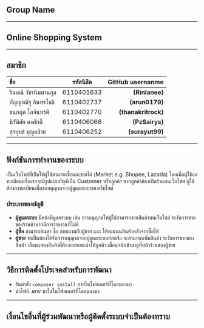 ## Group Name
---
## Online Shopping System
---
## สมาชิก

| ขื่อ      | รหัสนิสิต | GitHub usernanme     |
| :---        |    :----:   |          ---: |
| รินลณี วัชรนิมมานกุล      | 6110401633       | **(Rinlanee)**   |
|กัญญาณัฐ อินทรโชติ |6110402737| **(arun0179)**|
|ธนกฤต โลจันทร์ติ |6110402770| **(thanakritrock)**|
|นิรัติศัย คงศักดิ์ |6110406066 |**(PzSairys)**|
|สุรยุทธ์ บุญคล้าย| 6110406252 |**(surayut99)**|
---
## ฟังก์ชันการทำงานของระบบ
เป็นเว็บไซต์ที่เปิดให้ผู้ใช้สามารถซื้อและขายได้ (Market e.g. Shopee, Lazada) โดยเมื่อผู้ใช้ลงทะเบียนครั้งแรกจะมีรูปแบบบัญชีเป็น Customer หรือลูกค้า หากลูกค้าต้องเปิดร้านบนเว็บไซต์ ผู้ใช้ต้องลงทะเบียนเพื่อขออนุญาตจากผู้ดูแลระบบของเว็บไซต์

### ประเภทของบัญชี
- **ผู้ดูแลระบบ** มีหน้าที่ดูแลระบบ เช่น การอนุญาตให้ผู้ใช้สามารถขายสินค้าบนเว็บไซต์ ระงับการขายของร้านค้าหากมีการรายงานที่ไม่ดี
- **ผู้ซื้อ** สามารถค้นหา ซื้อ สอบถามกับผู้ขาย และ ให้คะแนนสินค้าหลังจากซื้อได้
- **ผู้ขาย** จำเป็นต้องได้รับการอนุญาตจากผู้ดูแลระบบก่อนจึง
จะสามารถเพิ่มสินค้า ระงับการขายของสินค้า เลือกแสดงสินค้าที่ต้องการแนะนำให้ลูกค้า เมื่อลุกค้าเข้ามาดูที่หน้าร้านของผู้ขาย

---
## วิธีการติดตั้งโปรเจคสำหรับการพัฒนา
- รันคำสั่ง ```composer install``` ภายในโฟลเดอร์ที่โคลนลงมา &nbsp;
- นำไฟล์ .env มาใส่ในโฟลเดอร์ที่โคลนลงมา
---
## เงื่อนไขอื่นที่ผู้ร่วมพัฒนาหรือผู้ติดตั้งระบบจำเป็นต้องทราบ
